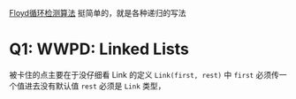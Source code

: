 [Floyd循环检测算法](https://www.bilibili.com/video/BV1qj411w7Vz/?spm_id_from=333.337.search-card.all.click&vd_source=4ab0010a787e254ae5cffb27e35dce8b)
挺简单的，就是各种递归的写法
# Q1: WWPD: Linked Lists
被卡住的点主要在于没仔细看 Link 的定义
`Link(first, rest)` 中 `first` 必须传一个值进去没有默认值
`rest` 必须是 ` Link ` 类型，